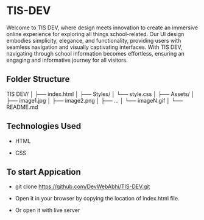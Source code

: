 # TIS-DEV

Welcome to TIS DEV, where design meets innovation to create an immersive online experience for exploring all things school-related. Our UI design embodies simplicity, elegance, and functionality, providing users with seamless navigation and visually captivating interfaces. With TIS DEV, navigating through school information becomes effortless, ensuring an engaging and informative journey for all visitors.

## Folder Structure

TIS DEV/
│
├── index.html
│
├── Styles/
│   └── style.css
│
├── Assets/
│   ├── image1.jpg
│   ├── image2.png
│   ├── ...
│   └── imageN.gif
│
└── README.md

## Technologies Used

- HTML

- CSS

## To start Appication

- git clone https://github.com/DevWebAbhi/TIS-DEV.git

- Open it in your browser by copying the location of index.html file.
- Or open it with live server